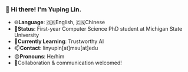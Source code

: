 ### 👋 Hi there! I'm Yuping Lin.

- 🌐**Language**: :gb:English, :cn:Chinese
- 🔭**Status**: First-year Computer Science PhD student at Michigan State University
- 🌱**Currently Learning**: Trustworthy AI
- 📫**Contact**: linyupin[at]msu[at]edu
- 😄**Pronouns**: He/him
- 👯Collaboration & communication welcomed!

<!--
**yuplin2333/yuplin2333** is a ✨ _special_ ✨ repository because its `README.md` (this file) appears on your GitHub profile.

Here are some ideas to get you started:

- 🔭 I’m currently working on ...
- 🌱 I’m currently learning ...
- 👯 I’m looking to collaborate on ...
- 🤔 I’m looking for help with ...
- 💬 Ask me about ...
- 📫 How to reach me: ...
- 😄 Pronouns: ...
- ⚡ Fun fact: ...
-->

